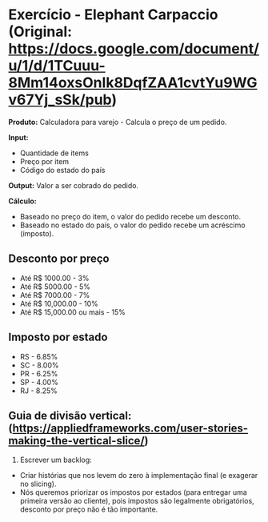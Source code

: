 # Exercício - Elephant Carpaccio (Original: https://docs.google.com/document/u/1/d/1TCuuu-8Mm14oxsOnlk8DqfZAA1cvtYu9WGv67Yj_sSk/pub)

**Produto:** Calculadora para varejo - Calcula o preço de um pedido.

**Input:**
  - Quantidade de items
  - Preço por item
  - Código do estado do país
  
 **Output:** Valor a ser cobrado do pedido.
 
 **Cálculo:** 
  - Baseado no preço do item, o valor do pedido recebe um desconto.
  - Baseado no estado do país, o valor do pedido recebe um acréscimo (imposto).
          
## Desconto por preço
- Até R$ 1000.00 - 3%
- Até R$ 5000.00 - 5%
- Até R$ 7000.00 - 7%
- Até R$ 10,000.00 - 10%
- Até R$ 15,000.00 ou mais - 15%
   
## Imposto por estado
- RS - 6.85%
- SC - 8.00%
- PR - 6.25%
- SP - 4.00%
- RJ - 8.25%
 
 ## Guia de divisão vertical: (https://appliedframeworks.com/user-stories-making-the-vertical-slice/)
 
 1. Escrever um backlog:
  - Criar histórias que nos levem do zero à implementação final (e exagerar no slicing).
  - Nós queremos priorizar os impostos por estados (para entregar uma primeira versão ao cliente), pois impostos são legalmente obrigatórios, desconto por preço não é tão importante.
  

